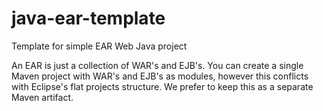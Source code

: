# java-ear-template
Template for simple EAR Web Java project

An EAR is just a collection of WAR's and EJB's. You can create a single Maven project with WAR's and EJB's as modules,
however this conflicts with Eclipse's flat projects structure. We prefer to keep this as a separate Maven artifact.